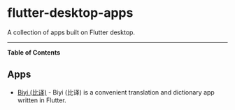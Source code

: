 # flutter-desktop-apps

A collection of apps built on Flutter desktop.

---

**Table of Contents**

<!-- AWESOME_LIST_MAKER -->

## Apps
- [Biyi (比译)](https://github.com/biyidev/biyi_app) - Biyi (比译) is a convenient translation and dictionary app written in Flutter. 


<!-- AWESOME_LIST_MAKER -->
